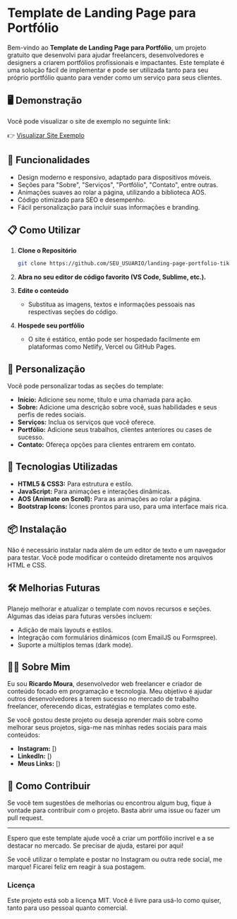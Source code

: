 
# Template de Landing Page para Portfólio

Bem-vindo ao **Template de Landing Page para Portfólio**, um projeto gratuito que desenvolvi para ajudar freelancers, desenvolvedores e designers a criarem portfólios profissionais e impactantes. Este template é uma solução fácil de implementar e pode ser utilizada tanto para seu próprio portfólio quanto para vender como um serviço para seus clientes.

## 🖥️ Demonstração

Você pode visualizar o site de exemplo no seguinte link:

👉 [Visualizar Site Exemplo](https://silly-pastelito-c73724.netlify.app)

## 🚀 Funcionalidades

- Design moderno e responsivo, adaptado para dispositivos móveis.
- Seções para "Sobre", "Serviços", "Portfólio", "Contato", entre outras.
- Animações suaves ao rolar a página, utilizando a biblioteca AOS.
- Código otimizado para SEO e desempenho.
- Fácil personalização para incluir suas informações e branding.

## 📋 Como Utilizar

1. **Clone o Repositório**
   ```bash
   git clone https://github.com/SEU_USUARIO/landing-page-portfolio-tiktok.git
   ```

2. **Abra no seu editor de código favorito (VS Code, Sublime, etc.).**

3. **Edite o conteúdo**
   - Substitua as imagens, textos e informações pessoais nas respectivas seções do código.

4. **Hospede seu portfólio**
   - O site é estático, então pode ser hospedado facilmente em plataformas como Netlify, Vercel ou GitHub Pages.

## 🎨 Personalização

Você pode personalizar todas as seções do template:
- **Início:** Adicione seu nome, título e uma chamada para ação.
- **Sobre:** Adicione uma descrição sobre você, suas habilidades e seus perfis de redes sociais.
- **Serviços:** Inclua os serviços que você oferece.
- **Portfólio:** Adicione seus trabalhos, clientes anteriores ou cases de sucesso.
- **Contato:** Ofereça opções para clientes entrarem em contato.

## 🔧 Tecnologias Utilizadas

- **HTML5 & CSS3:** Para estrutura e estilo.
- **JavaScript:** Para animações e interações dinâmicas.
- **AOS (Animate on Scroll):** Para as animações ao rolar a página.
- **Bootstrap Icons:** Ícones prontos para uso, para uma interface mais rica.

## 📦 Instalação

Não é necessário instalar nada além de um editor de texto e um navegador para testar. Você pode modificar o conteúdo diretamente nos arquivos HTML e CSS.

## 🛠 Melhorias Futuras

Planejo melhorar e atualizar o template com novos recursos e seções. Algumas das ideias para futuras versões incluem:
- Adição de mais layouts e estilos.
- Integração com formulários dinâmicos (com EmailJS ou Formspree).
- Suporte a múltiplos temas (dark mode).

## 👨‍🏫 Sobre Mim

Eu sou **Ricardo Moura**, desenvolvedor web freelancer e criador de conteúdo focado em programação e tecnologia. Meu objetivo é ajudar outros desenvolvedores a terem sucesso no mercado de trabalho freelancer, oferecendo dicas, estratégias e templates como este.

Se você gostou deste projeto ou deseja aprender mais sobre como melhorar seus projetos, siga-me nas minhas redes sociais para mais conteúdos:

- **Instagram:** [)
- **LinkedIn:** [)
- **Meus Links:** [)

## 🎁 Como Contribuir

Se você tem sugestões de melhorias ou encontrou algum bug, fique à vontade para contribuir com o projeto. Basta abrir uma issue ou fazer um pull request.

---

Espero que este template ajude você a criar um portfólio incrível e a se destacar no mercado. Se precisar de ajuda, estarei por aqui!

Se você utilizar o template e postar no Instagram ou outra rede social, me marque! Ficarei feliz em reagir à sua postagem.

### Licença

Este projeto está sob a licença MIT. Você é livre para usá-lo como quiser, tanto para uso pessoal quanto comercial.
